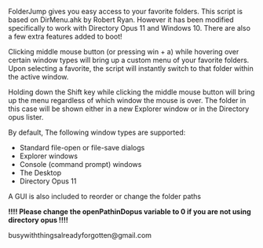 <p>FolderJump gives you easy access to your favorite folders. This script is based on DirMenu.ahk by Robert Ryan. However it has been modified specifically to work with Directory Opus 11 and Windows 10. There are also a few extra features added to boot!</p>
<p>Clicking middle mouse button (or pressing win + a) while hovering over certain window types will bring up a custom menu of your favorite folders. Upon selecting a favorite, the script will instantly switch to that folder within the active window.</p>
<p>Holding down the Shift key while clicking the middle mouse button will bring up the menu regardless of which window the mouse is over. The folder in this case will be shown either in a new Explorer window or in the Directory opus lister.</p>

<p>
<p>By default, The following window types are supported:</p>
<ul>
<li>Standard file-open or file-save dialogs</li>
<li>Explorer windows</li>
<li>Console (command prompt) windows</li>
<li>The Desktop</li>
<li>Directory Opus 11</li>
</ul>
</p>
<p>A GUI is also included to reorder or change the folder paths</p>
<p><b>!!!! Please change the openPathinDopus variable to 0 if you are not using directory opus !!!!</b></p>
<p>busywiththingsalreadyforgotten@gmail.com</p>
